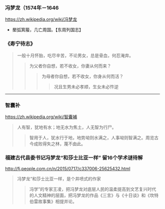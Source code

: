 ### 冯梦龙（1574年－1646
https://zh.wikipedia.org/wiki/冯梦龙
- 檿弧箕箙，几亡周国。【东周列国志】
### 《寿宁待志》
>一般十月怀胎，吃尽辛苦，不论男女，总是骨血，何忍淹弃。
>>为父者你自想，若不收女，你妻从何而来？
>>>为母者你自想，若不收女，你身从何而活？
>>>>况且生男未必孝顺，生女未必忤逆
---
### 智囊补
https://zh.wikipedia.org/wiki/智囊補
>人有智，犹地有水；地无水为焦土，人无智为行尸。
>>智用于人，犹水行于地，地势坳则水满之，人事坳则智满之。周览古今成败得失之林，蔑不由此。
### 福建古代县委书记冯梦龙“和莎士比亚一样” 留16个学术谜待解
http://fj.people.com.cn/n/2015/0717/c337006-25625432.html
>冯梦龙“和莎士比亚一样，是个井喷式的作家
>>冯学”的专家王凌，把冯梦龙对底层人民的温柔提高到文艺复兴时代的人文精神的层面，把冯梦龙的作品《三言》与《十日谈》和《坎特伯雷故事集》相提并论。